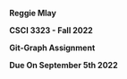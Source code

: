 
**Reggie Mlay**

**CSCI 3323 - Fall 2022**

**Git-Graph Assignment**

**Due On September 5th 2022**


